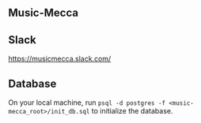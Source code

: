## Music-Mecca

## Slack
https://musicmecca.slack.com/

## Database

On your local machine, run `psql -d postgres -f <music-mecca_root>/init_db.sql` to initialize the database. 
